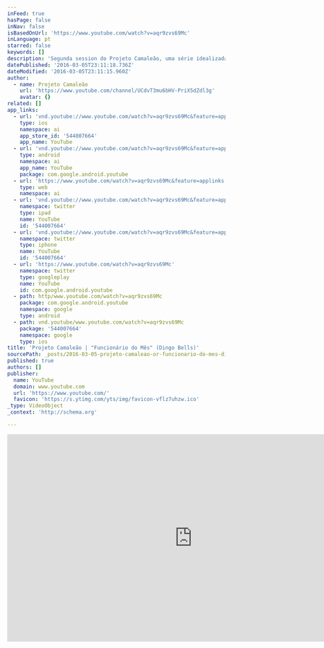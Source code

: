 ```yaml
---
inFeed: true
hasPage: false
inNav: false
isBasedOnUrl: 'https://www.youtube.com/watch?v=aqr9zvs69Mc'
inLanguage: pt
starred: false
keywords: []
description: 'Segunda session do Projeto Camaleão, uma série idealizada pela produtora de som Onomato e Area 51, espaço multicultural de Porto Alegre. Convidamos artistas para criar versões inéditas de canções, utilizando instrumentos (e não instrumentos) totalmente diferentes dos originais. Como um camaleão, o som se transforma: mesma canção, cores diferentes.'
datePublished: '2016-03-05T23:11:18.736Z'
dateModified: '2016-03-05T23:11:15.960Z'
author:
  - name: Projeto Camaleão
    url: 'https://www.youtube.com/channel/UCdvT3mu6bHV-PriX5dZdl3g'
    avatar: {}
related: []
app_links:
  - url: 'vnd.youtube://www.youtube.com/watch?v=aqr9zvs69Mc&feature=applinks'
    type: ios
    namespace: ai
    app_store_id: '544007664'
    app_name: YouTube
  - url: 'vnd.youtube://www.youtube.com/watch?v=aqr9zvs69Mc&feature=applinks'
    type: android
    namespace: ai
    app_name: YouTube
    package: com.google.android.youtube
  - url: 'https://www.youtube.com/watch?v=aqr9zvs69Mc&feature=applinks'
    type: web
    namespace: ai
  - url: 'vnd.youtube://www.youtube.com/watch?v=aqr9zvs69Mc&feature=applinks'
    namespace: twitter
    type: ipad
    name: YouTube
    id: '544007664'
  - url: 'vnd.youtube://www.youtube.com/watch?v=aqr9zvs69Mc&feature=applinks'
    namespace: twitter
    type: iphone
    name: YouTube
    id: '544007664'
  - url: 'https://www.youtube.com/watch?v=aqr9zvs69Mc'
    namespace: twitter
    type: googleplay
    name: YouTube
    id: com.google.android.youtube
  - path: http/www.youtube.com/watch?v=aqr9zvs69Mc
    package: com.google.android.youtube
    namespace: google
    type: android
  - path: vnd.youtube/www.youtube.com/watch?v=aqr9zvs69Mc
    package: '544007664'
    namespace: google
    type: ios
title: 'Projeto Camaleão | "Funcionário do Mês" (Dingo Bells)'
sourcePath: _posts/2016-03-05-projeto-camaleao-or-funcionario-do-mes-dingo-bells.md
published: true
authors: []
publisher:
  name: YouTube
  domain: www.youtube.com
  url: 'https://www.youtube.com/'
  favicon: 'https://s.ytimg.com/yts/img/favicon-vflz7uhzw.ico'
_type: VideoObject
_context: 'http://schema.org'

---
```

<iframe src="https://cdn.embedly.com/widgets/media.html?src=https%3A%2F%2Fwww.youtube.com%2Fembed%2Faqr9zvs69Mc%3Ffeature%3Doembed&amp;url=https%3A%2F%2Fwww.youtube.com%2Fwatch%3Fv%3Daqr9zvs69Mc&amp;image=https%3A%2F%2Fi.ytimg.com%2Fvi%2Faqr9zvs69Mc%2Fhqdefault.jpg&amp;key=b7d04c9b404c499eba89ee7072e1c4f7&amp;type=text%2Fhtml&amp;schema=youtube" width="854" height="480" scrolling="no" frameborder="0" allowfullscreen="allowfullscreen" style=""></iframe>